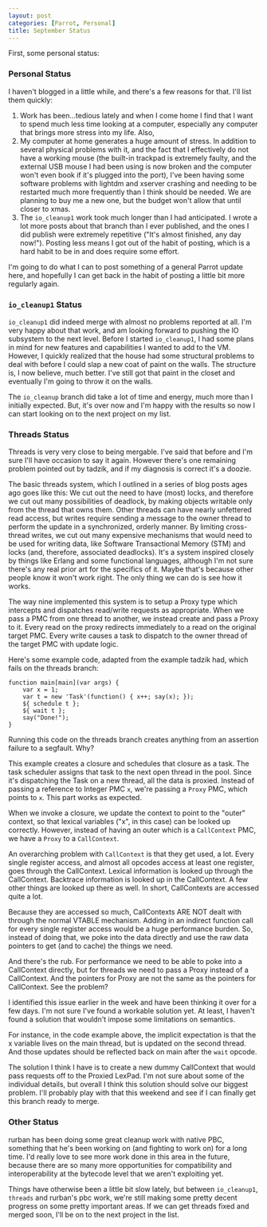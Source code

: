 ```yaml
---
layout: post
categories: [Parrot, Personal]
title: September Status
---
```


First, some personal status:

### Personal Status

I haven't blogged in a little while, and there's a few reasons for that. I'll
list them quickly:

1. Work has been...tedious lately and when I come home I find that I want to
   spend much less time looking at a computer, especially any computer that
   brings more stress into my life. Also,
2. My computer at home generates a huge amount of stress. In addition to
   several physical problems with it, and the fact that I effectively do not
   have a working mouse (the built-in trackpad is extremely faulty, and the
   external USB mouse I had been using is now broken and the computer won't
   even book if it's plugged into the port), I've been having some software
   problems with lightdm and xserver crashing and needing to be restarted
   much more frequently than I think should be needed. We are planning to buy
   me a new one, but the budget won't allow that until closer to xmas.
3. The `io_cleanup1` work took much longer than I had anticipated. I wrote a
   lot more posts about that branch than I ever published, and the ones I did
   publish were extremely repetitive ("It's almost finished, any day now!").
   Posting less means I got out of the habit of posting, which is a hard habit
   to be in and does require some effort.

I'm going to do what I can to post something of a general Parrot update here,
and hopefully I can get back in the habit of posting a little bit more
regularly again.

### `io_cleanup1` Status

`io_cleanup1` did indeed merge with almost no problems reported at all.
I'm very happy about that work, and am looking forward to pushing the IO
subsystem to the next level. Before I started `io_cleanup1`, I had some plans
in mind for new features and capabilities I wanted to add to the VM. However,
I quickly realized that the house had some structural problems to deal with
before I could slap a new coat of paint on the walls. The structure is, I now
believe, much better. I've still got that paint in the closet and eventually
I'm going to throw it on the walls.

The `io_cleanup` branch did take a lot of time and energy, much more than I
initially expected. But, it's over now and I'm happy with the results so now I
can start looking on to the next project on my list.

### Threads Status

Threads is very very close to being mergable. I've said that before and I'm sure
I'll have occasion to say it again. However there's one remaining
problem pointed out by tadzik, and if my diagnosis is correct it's a doozie.

The basic threads system, which I outlined in a series of blog posts ages ago
goes like this: We cut out the need to have (most) locks, and therefore we cut
out many possibilities of deadlock, by making objects writable only from the
thread that owns them. Other threads can have nearly unfettered read access,
but writes require sending a message to the owner thread to perform the update
in a synchronized, orderly manner.  By limiting cross-thread writes, we cut
out many expensive mechanisms that would need to be used for writing data,
like Software Transactional Memory (STM) and locks (and, therefore, associated
deadlocks). It's a system inspired closely by things like Erlang and some
functional languages, although I'm not sure there's any real prior art for the
specifics of it. Maybe that's because other people know it won't work right.
The only thing we can do is see how it works.

The way nine implemented this system is to setup a Proxy type which intercepts
and dispatches read/write requests as appropriate. When we pass a PMC from one
thread to another, we instead create and pass a Proxy to it. Every read on
the proxy redirects immediately to a read on the original target PMC. Every
write causes a task to dispatch to the owner thread of the target PMC with
update logic.

Here's some example code, adapted from the example tadzik had, which
fails on the threads branch:

    function main[main](var args) {
        var x = 1;
        var t = new 'Task'(function() { x++; say(x); });
        ${ schedule t };
        ${ wait t };
        say("Done!");
    }

Running this code on the threads branch creates anything from an assertion
failure to a segfault. Why?

This example creates a closure and schedules that closure as a task. The task
scheduler assigns that task to the next open thread in the pool. Since it's
dispatching the Task on a new thread, all the data is proxied. Instead of
passing a reference to Integer PMC `x`, we're passing a `Proxy` PMC, which
points to `x`. This part works as expected.

When we invoke a closure, we update the context to point to the "outer"
context, so that lexical variables ("x", in this case) can be looked up
correctly. However, instead of having an outer which is a `CallContext` PMC,
we have a `Proxy` to a `CallContext`.

An overarching problem with `CallContext` is that they get used, a lot. Every
single register access, and almost all opcodes access at least one register,
goes through the CallContext. Lexical information is looked up through the
CallContext. Backtrace information is looked up in the CallContext. A few
other things are looked up there as well. In short, CallContexts are accessed
quite a lot.

Because they are accessed so much, CallContexts ARE NOT dealt with through the
normal VTABLE mechanism. Adding in an indirect function call for every single
register access would be a huge performance burden. So, instead of doing that,
we poke into the data directly and use the raw data pointers to get (and to
cache) the things we need.

And there's the rub. For performance we need to be able to poke into a
CallContext directly, but for threads we need to pass a Proxy instead of a
CallContext. And the pointers for Proxy are not the same as the pointers for
CallContext. See the problem?

I identified this issue earlier in the week and have been thinking it over for
a few days. I'm not sure I've found a workable solution yet. At least, I
haven't found a solution that wouldn't impose some limitations on semantics.

For instance, in the code example above, the implicit expectation is that the
x variable lives on the main thread, but is updated on the second thread. And
those updates should be reflected back on main after the `wait` opcode.

The solution I think I have is to create a new dummy CallContext that would
pass requests off to the Proxied LexPad. I'm not sure about some of the
individual details, but overall I think this solution should solve our biggest
problem. I'll probably play with that this weekend and see if I can finally
get this branch ready to merge.

### Other Status

rurban has been doing some great cleanup work with native PBC, something that
he's been working on (and fighting to work on) for a long time. I'd really
love to see more work done in this area in the future, because there are so
many more opportunities for compatibility and interoperability at the bytecode
level that we aren't exploiting yet.

Things have otherwise been a little bit slow lately, but between
`io_cleanup1`, `threads` and rurban's pbc work, we're still making some
pretty decent progress on some pretty important areas. If we can get threads
fixed and merged soon, I'll be on to the next project in the list.




